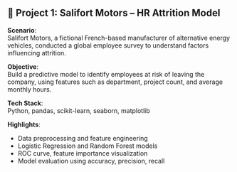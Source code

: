 ## 🚗 Project 1: Salifort Motors – HR Attrition Model

**Scenario**:  
Salifort Motors, a fictional French-based manufacturer of alternative energy vehicles, conducted a global employee survey to understand factors influencing attrition.

**Objective**:  
Build a predictive model to identify employees at risk of leaving the company, using features such as department, project count, and average monthly hours.

**Tech Stack**:  
Python, pandas, scikit-learn, seaborn, matplotlib

**Highlights**:
- Data preprocessing and feature engineering
- Logistic Regression and Random Forest models
- ROC curve, feature importance visualization
- Model evaluation using accuracy, precision, recall
